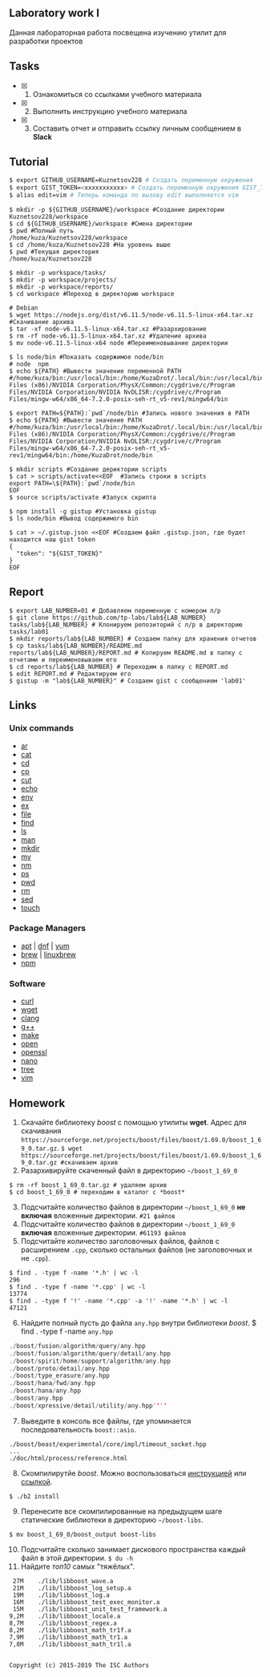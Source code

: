 ## Laboratory work I

Данная лабораторная работа посвещена изучению утилит для разработки проектов

## Tasks

- [x] 1. Ознакомиться со ссылками учебного материала
- [x] 2. Выполнить инструкцию учебного материала
- [x] 3. Составить отчет и отправить ссылку личным сообщением в **Slack**

## Tutorial

```bash
$ export GITHUB_USERNAME=Kuznetsov228 # Создать переменную окружения 
$ export GIST_TOKEN=<xxxxxxxxxxx> # Создать переменную окружения GIST_TOKEN
$ alias edit=vim # Теперь команда по вызову edit выполняется vim
```

```ShellSession
$ mkdir -p ${GITHUB_USERNAME}/workspace #Создание директории Kuznetsov228/workspace
$ cd ${GITHUB_USERNAME}/workspace #Смена директории
$ pwd #Полный путь
/home/kuza/Kuznetsov228/workspace
$ cd /home/kuza/Kuznetsov228 #На уровень выше
$ pwd #Текущая директория
/home/kuza/Kuznetsov228

```

```ShellSession
$ mkdir -p workspace/tasks/ 
$ mkdir -p workspace/projects/
$ mkdir -p workspace/reports/ 
$ cd workspace #Переход в директорию workspace
```

```ShellSession
# Debian
$ wget https://nodejs.org/dist/v6.11.5/node-v6.11.5-linux-x64.tar.xz #Скачивание архива
$ tar -xf node-v6.11.5-linux-x64.tar.xz #Разархирование 
$ rm -rf node-v6.11.5-linux-x64.tar.xz #Удаление архива
$ mv node-v6.11.5-linux-x64 node #Переименовывание директории
```

```ShellSession
$ ls node/bin #Показать содержимое node/bin
# node  npm
$ echo ${PATH} #Вывести значение переменной PATH
#/home/kuza/bin:/usr/local/bin:/home/KuzaDrot/.local/bin:/usr/local/bin:/usr/bin:/cygdrive/c/Windows/system32:/cygdrive/c/Windows:/cygdrive/c/Windows/System32/Wbem:/cygdrive/c/Windows/System32/WindowsPowerShell/v1.0:/cygdrive/c/Program Files (x86)/NVIDIA Corporation/PhysX/Common:/cygdrive/c/Program Files/NVIDIA Corporation/NVIDIA NvDLISR:/cygdrive/c/Program Files/mingw-w64/x86_64-7.2.0-posix-seh-rt_v5-rev1/mingw64/bin

$ export PATH=${PATH}:`pwd`/node/bin #Запись нового значения в PATH
$ echo ${PATH} #Вывести значение PATH
#/home/kuza/bin:/usr/local/bin:/home/KuzaDrot/.local/bin:/usr/local/bin:/usr/bin:/cygdrive/c/Windows/system32:/cygdrive/c/Windows:/cygdrive/c/Windows/System32/Wbem:/cygdrive/c/Windows/System32/WindowsPowerShell/v1.0:/cygdrive/c/Program Files (x86)/NVIDIA Corporation/PhysX/Common:/cygdrive/c/Program Files/NVIDIA Corporation/NVIDIA NvDLISR:/cygdrive/c/Program Files/mingw-w64/x86_64-7.2.0-posix-seh-rt_v5-rev1/mingw64/bin:/home/KuzaDrot/node/bin

$ mkdir scripts #Создание дериктории scripts 
$ cat > scripts/activate<<EOF  #Запись строки в scripts
export PATH=\${PATH}:`pwd`/node/bin 
EOF
$ source scripts/activate #Запуск скрипта
```

```ShellSession
$ npm install -g gistup #Установка gistup
$ ls node/bin #Вывод содержимого bin
```

```ShellSession
$ cat > ~/.gistup.json <<EOF #Создаем файл .gistup.json, где будет находится наш gist token
{
  "token": "${GIST_TOKEN}"
}
EOF
```

## Report

```ShellSession
$ export LAB_NUMBER=01 # Добавляем переменную с номером л/р
$ git clone https://github.com/tp-labs/lab${LAB_NUMBER} tasks/lab${LAB_NUMBER} # Клонируем репозиторий с л/р в директорию tasks/lab01
$ mkdir reports/lab${LAB_NUMBER} # Создаем папку для хранения отчетов
$ cp tasks/lab${LAB_NUMBER}/README.md reports/lab${LAB_NUMBER}/REPORT.md # Копируем README.md в папку с отчетами и переименовываем его
$ cd reports/lab${LAB_NUMBER} # Переходим в папку с REPORT.md
$ edit REPORT.md # Редактируем его
$ gistup -m "lab${LAB_NUMBER}" # Создаем gist с сообщением 'lab01'
```

## Links

### Unix commands

- [ar](https://en.wikipedia.org/wiki/Ar_(Unix))
- [cat](https://en.wikipedia.org/wiki/Cat_(Unix))
- [cd](https://en.wikipedia.org/wiki/Cd_(command))
- [cp](https://en.wikipedia.org/wiki/Cp_(Unix))
- [cut](https://en.wikipedia.org/wiki/Cut_(Unix))
- [echo](https://en.wikipedia.org/wiki/Echo_(command))
- [env](https://en.wikipedia.org/wiki/Env_(shell))
- [ex](https://en.wikipedia.org/wiki/Ex_(editor))
- [file](https://en.wikipedia.org/wiki/File_(command))
- [find](https://en.wikipedia.org/wiki/Find)
- [ls](https://en.wikipedia.org/wiki/Ls)
- [man](https://en.wikipedia.org/wiki/Man_page)
- [mkdir](https://en.wikipedia.org/wiki/Mkdir)
- [mv](https://en.wikipedia.org/wiki/Mv)
- [nm](https://en.wikipedia.org/wiki/Nm_(Unix))
- [ps](https://en.wikipedia.org/wiki/Ps_(Unix))
- [pwd](https://en.wikipedia.org/wiki/Pwd)
- [rm](https://en.wikipedia.org/wiki/Rm_(Unix))
- [sed](https://en.wikipedia.org/wiki/Sed)
- [touch](https://en.wikipedia.org/wiki/Touch_(Unix))

### Package Managers

- [apt](http://help.ubuntu.ru/wiki/apt) | [dnf](https://en.wikipedia.org/wiki/DNF_(software)) | [yum](https://fedoraproject.org/wiki/Yum/ru)
- [brew](https://brew.sh) | [linuxbrew](http://linuxbrew.sh)
- [npm](https://docs.npmjs.com)

### Software

- [curl](https://www.gitbook.com/book/bagder/everything-curl/details)
- [wget](https://www.gnu.org/software/wget/manual/wget.pdf)
- [clang](https://clang.llvm.org)
- [g++](https://gcc.gnu.org/onlinedocs/gcc-4.0.2/gcc/G_002b_002b-and-GCC.html)
- [make](https://en.wikipedia.org/wiki/Make_(software))
- [open](https://developer.apple.com/legacy/library/documentation/Darwin/Reference/ManPages/man1/open.1.html)
- [openssl](https://www.openssl.org)
- [nano](https://www.nano-editor.org)
- [tree](https://linux.die.net/man/1/tree)
- [vim](http://www.vim.org)

## Homework

1. Скачайте библиотеку *boost* с помощью утилиты **wget**. Адрес для скачивания `https://sourceforge.net/projects/boost/files/boost/1.69.0/boost_1_69_0.tar.gz`.
```$ wget https://sourceforge.net/projects/boost/files/boost/1.69.0/boost_1_69_0.tar.gz #скачиваем архив```
2. Разархивируйте скаченный файл в директорию `~/boost_1_69_0` 
``` $ tar -xf boost_1_69_0.tar.gz # распаковываем архив
$ rm -rf boost_1_69_0.tar.gz # удаляем архив
$ cd boost_1_69_0 # переходим в каталог с *boost*
```
3. Подсчитайте количество файлов в директории `~/boost_1_69_0` **не включая** вложенные директории. ```#21 файлов ```
4. Подсчитайте количество файлов в директории `~/boost_1_69_0` **включая** вложенные директории. ```#61193 файлов ```
5. Подсчитайте количество заголовочных файлов, файлов с расширением `.cpp`, сколько остальных файлов (не заголовочных и не `.cpp`).
```
$ find . -type f -name '*.h' | wc -l
296
$ find . -type f -name '*.cpp' | wc -l
13774
$ find . -type f '!' -name '*.cpp' -a '!' -name '*.h' | wc -l
47121
```
6. Найдите полный пусть до файла `any.hpp` внутри библиотеки *boost*. $ find . -type f -name `any.hpp`
```'./boost/fusion/include/any.hpp
./boost/fusion/algorithm/query/any.hpp
./boost/fusion/algorithm/query/detail/any.hpp
./boost/spirit/home/support/algorithm/any.hpp
./boost/proto/detail/any.hpp
./boost/type_erasure/any.hpp
./boost/hana/fwd/any.hpp
./boost/hana/any.hpp
./boost/any.hpp
./boost/xpressive/detail/utility/any.hpp''''
```
7. Выведите в консоль все файлы, где упоминается последовательность `boost::asio`.
```$ grep -lr 'boost::asio' .
./boost/beast/experimental/core/impl/timeout_socket.hpp
...
./doc/html/process/reference.html
```
8. Скомпилирутйе *boost*. Можно воспользоваться [инструкцией](https://www.boost.org/doc/libs/1_61_0/more/getting_started/unix-variants.html#or-build-custom-binaries) или [ссылкой](https://codeyarns.com/2017/01/24/how-to-build-boost-on-linux/).
```$ ./bootstrap.sh --prefix=boost_output 
$ ./b2 install
```
9. Перенесите все скомпилированные на предыдущем шаге статические библиотеки в директорию `~/boost-libs`.
```$ cd ..
$ mv boost_1_69_0/boost_output boost-libs
```
10. Подсчитайте сколько занимает дискового пространства каждый файл в этой директории.
```$ du -h```
11. Найдите *топ10* самых "тяжёлых".
```$ find .  -type f -exec du -sh {} 2>/dev/null + | sort -rh | head -n 10
 27M	./lib/libboost_wave.a
 21M	./lib/libboost_log_setup.a
 19M	./lib/libboost_log.a
 16M	./lib/libboost_test_exec_monitor.a
 15M	./lib/libboost_unit_test_framework.a
9,2M	./lib/libboost_locale.a
8,7M	./lib/libboost_regex.a
8,2M	./lib/libboost_math_tr1f.a
7,9M	./lib/libboost_math_tr1.a
7,8M	./lib/libboost_math_tr1l.a


```
```
Copyright (c) 2015-2019 The ISC Authors
```
